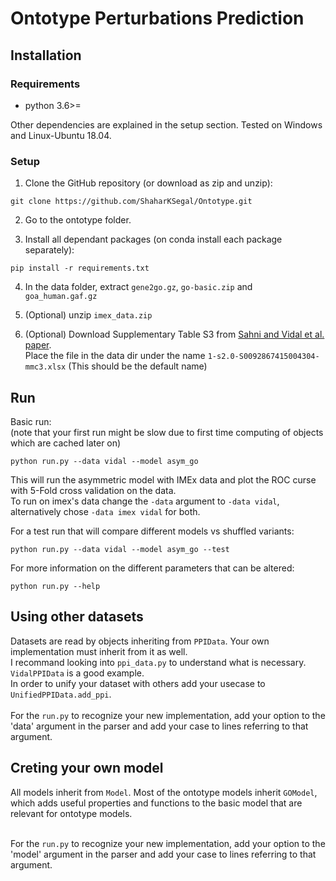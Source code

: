 # Ontotype Perturbations Prediction

## Installation

### Requirements

- python 3.6>=

Other dependencies are explained in the setup section. Tested on Windows and Linux-Ubuntu 18.04.

### Setup

1. Clone the GitHub repository (or download as zip and unzip):
```
git clone https://github.com/ShaharKSegal/Ontotype.git
```
        
2. Go to the ontotype folder.

3. Install all dependant packages (on conda install each package separately):
```
pip install -r requirements.txt
```

4. In the data folder, extract `gene2go.gz`, `go-basic.zip` and `goa_human.gaf.gz`

5. (Optional) unzip `imex_data.zip`

6. (Optional) Download Supplementary Table S3 from [Sahni and Vidal et al. paper](https://doi.org/10.1016/j.cell.2015.04.013).
    <br/> Place the file in the data dir under the name `1-s2.0-S0092867415004304-mmc3.xlsx` (This should be the default name)

## Run

Basic run:
<br/>(note that your first run might be slow due to first time computing of objects which are cached later on)
```
python run.py --data vidal --model asym_go
```
This will run the asymmetric model with IMEx data and plot the ROC curse with 5-Fold cross validation on the data.
<br/> To run on imex's data change the `-data` argument to `-data vidal`, alternatively chose `-data imex vidal` for both.

For a test run that will compare different models vs shuffled variants:
```
python run.py --data vidal --model asym_go --test
```

For more information on the different parameters that can be altered:
```
python run.py --help
```

## Using other datasets
Datasets are read by objects inheriting from `PPIData`. Your own implementation must inherit from it as well.
<br/> I recommand looking into `ppi_data.py` to understand what is necessary. `VidalPPIData` is a good example.
<br/> In order to unify your dataset with others add your usecase to `UnifiedPPIData.add_ppi`.
<br/>
<br/> For the `run.py` to recognize your new implementation,
add your option to the 'data' argument in the parser and add your case to lines referring to that argument.

## Creting your own model
All models inherit from `Model`. Most of the ontotype models inherit `GOModel`, which adds useful properties and functions to the basic model that are relevant for ontotype models.

<br/> For the `run.py` to recognize your new implementation,
add your option to the 'model' argument in the parser and add your case to lines referring to that argument.
